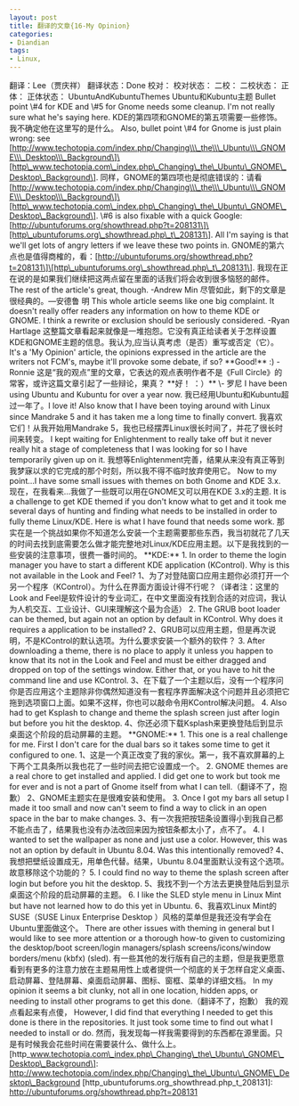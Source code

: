 ```yaml
---
layout: post
title: 翻译的文章{16-My Opinion}
categories:
- Diandian
tags:
- Linux, 
---
```

翻译：Lee（贾庆祥） 翻译状态：Done 校对： 校对状态： 二校： 二校状态： 正体： 正体状态： UbuntuAndKubuntuThemes Ubuntu和Kubuntu主题 Bullet point \\\#4 for KDE and \\\#5 for Gnome needs some cleanup. I'm not really sure what he's saying here. KDE的第四项和GNOME的第五项需要一些修饰。我不确定他在这里写的是什么。 Also, bullet point \\\#4 for Gnome is just plain wrong: see \[http://www.techotopia.com/index.php/Changing\\\_the\\\_Ubuntu\\\_GNOME\\\_Desktop\\\_Background\]\[http\_www.techotopia.com\_index.php\_Changing\_the\_Ubuntu\_GNOME\_Desktop\_Background\]. 同样，GNOME的第四项也是彻底错误的：请看 \[http://www.techotopia.com/index.php/Changing\\\_the\\\_Ubuntu\\\_GNOME\\\_Desktop\\\_Background\]\[http\_www.techotopia.com\_index.php\_Changing\_the\_Ubuntu\_GNOME\_Desktop\_Background\]. \\\#6 is also fixable with a quick Google: \[http://ubuntuforums.org/showthread.php?t=208131\]\[http\_ubuntuforums.org\_showthread.php\_t\_208131\]. All I'm saying is that we'll get lots of angry letters if we leave these two points in. GNOME的第六点也是值得商榷的，看：\[http://ubuntuforums.org/showthread.php?t=208131\]\[http\_ubuntuforums.org\_showthread.php\_t\_208131\]. 我现在正在说的是如果我们继续把这两点留在里面的话我们将会收到很多恼怒的邮件。 The rest of the article's great, though. -Andrew Min 尽管如此，剩下的文章是很经典的。—安德鲁 明 This whole article seems like one big complaint. It doesn't really offer readers any information on how to theme KDE or GNOME. I think a rewrite or exclusion should be seriously considered. -Ryan Hartlage 这整篇文章看起来就像是一堆抱怨。它没有真正给读者关于怎样设置KDE和GNOME主题的信息。我认为,应当认真考虑（是否）重写或否定（它）。 It's a 'My Opinion' article, the opinions expressed in the article are the writers not FCM's, maybe it'll provoke some debate, if so? \*\*Good!\*\* :) - Ronnie 这是“我的观点”里的文章，它表达的观点表明作者不是《Full Circle》的常客，或许这篇文章引起了一些辩论，果真？ \*\*好！ ：）\*\* \\- 罗尼 I have been using Ubuntu and Kubuntu for over a year now. 我已经用Ubuntu和Kubuntu超过一年了。I love it! Also know that I have been toying around with Linux since Mandrake 5 and it has taken me a long time to finally convert. 我喜欢它们！从我开始用Mandrake 5，我也已经摆弄Linux很长时间了，并花了很长时间来转变。 I kept waiting for Enlightenment to really take off but it never really hit a stage of completeness that I was looking for so I have temporarily given up on it. 我想等Enlightenment完善，结果从来没有真正等到我梦寐以求的它完成的那个时刻，所以我不得不临时放弃使用它。 Now to my point...I have some small issues with themes on both Gnome and KDE 3.x. 现在，在我看来...我做了一些既可以用在GNOME又可以用在KDE 3.x的主题. It is a challenge to get KDE themed if you don't know what to get and it took me several days of hunting and finding what needs to be installed in order to fully theme Linux/KDE. Here is what I have found that needs some work. 那实在是一个挑战如果你不知道怎么安装一个主题需要那些东西，我当初就花了几天的时间去找到底需要怎么做才能完整地对Linux/KDE应用主题。以下是我找到的一些安装的注意事项，很费一番时间的。 \*\*KDE:\*\* 1. In order to theme the login manager you have to start a different KDE application (KControl). Why is this not available in the Look and Feel? 1、为了对登陆窗口应用主题你必须打开一个另一个程序（KControl）。为什么在界面方面设计得不行呢？（译者注：这里的Look and Feel是软件设计的专业词汇，在中文里面没有找到合适的对应词，我认为人机交互、工业设计、GUI来理解这个最为合适） 2. The GRUB boot loader can be themed, but again not an option by default in KControl. Why does it requires a application to be installed? 2、GRUB可以应用主题，但是再次说明，不是KControl的默认选项。为什么要求安装一个额外的软件？ 3. After downloading a theme, there is no place to apply it unless you happen to know that its not in the Look and Feel and must be either dragged and dropped on top of the settings window. Either that, or you have to hit the command line and use KControl. 3、在下载了一个主题以后，没有一个程序问你是否应用这个主题除非你偶然知道没有一套程序界面解决这个问题并且必须把它拖到选项窗口上面。如果不这样，你也可以敲命令用KControl解决问题。 4. Also had to get Ksplash to change and theme the splash screen just after login but before you hit the desktop. 4、你还必须下载Ksplash来更换登陆后到显示桌面这个阶段的启动屏幕的主题。 \*\*GNOME:\*\* 1. This one is a real challenge for me. First I don't care for the dual bars so it takes some time to get it configured to one. 1、这是一个真正改变了我的家伙。第一，我不喜欢屏幕的上下两个工具条所以我也花了一些时间去把它设置成一个。 2. GNOME themes are a real chore to get installed and applied. I did get one to work but took me for ever and is not a part of Gnome itself from what I can tell.（翻译不了，抱歉） 2、GNOME主题实在是很难安装和使用。 3. Once I got my bars all setup I made it too small and now can't seem to find a way to click in an open space in the bar to make changes. 3、有一次我把按钮条设置得小到我自己都不能点击了，结果我也没有办法改回来因为按钮条都太小了，点不了。 4. I wanted to set the wallpaper as none and just use a color. However, this was not an option by default in Ubuntu 8.04. Was this intentionally removed? 4、我想把壁纸设置成无，用单色代替。结果，Ubuntu 8.04里面默认没有这个选项。故意移除这个功能的？ 5. I could find no way to theme the splash screen after login but before you hit the desktop. 5、我找不到一个方法去更换登陆后到显示桌面这个阶段的启动屏幕的主题。 6. I like the SLED style menu in Linux Mint but have not learned how to do this yet in Ubuntu. 6、我喜欢Linux Mint的SUSE（SUSE Linux Enterprise Desktop ）风格的菜单但是我还没有学会在Ubuntu里面做这个。 There are other issues with theming in general but I would like to see more attention or a thorough how-to given to customizing the desktop/boot screen/login managers/splash screens/icons/window borders/menu (kbfx) (sled). 有一些其他的发行版有自己的主题，但是我更愿意看到有更多的注意力放在主题易用性上或者提供一个彻底的关于怎样自定义桌面、启动屏幕、登陆屏幕、桌面启动屏幕、图标、窗框、菜单的详细文档。 In my opinion it seems a bit clunky, not all in one location, hidden apps, or needing to install other programs to get this done.（翻译不了，抱歉） 我的观点看起来有点傻， However, I did find that everything I needed to get this done is there in the repositories. It just took some time to find out what I needed to install or do. 然而，我发现每一样我需要得到的东西都在源里面。只是有时候我会花些时间在需要装什么、做什么上。 \[http\_www.techotopia.com\_index.php\_Changing\_the\_Ubuntu\_GNOME\_Desktop\_Background\]: http://www.techotopia.com/index.php/Changing\_the\_Ubuntu\_GNOME\_Desktop\_Background \[http\_ubuntuforums.org\_showthread.php\_t\_208131\]: http://ubuntuforums.org/showthread.php?t=208131